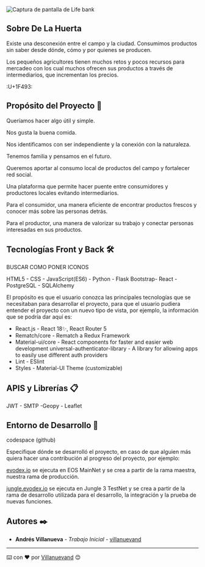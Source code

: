 
![Captura de pantalla de Life bank](/img/life-bank.webp)

## Sobre De La Huerta

Existe una desconexión entre el campo y la ciudad. Consumimos productos sin saber desde dónde, cómo y por quienes se producen.

Los pequeños agricultores tienen muchos retos y pocos recursos para mercadeo con los cual muchos ofrecen sus productos a través de intermediarios, que  incrementan los precios.


:U+1F493:
## Propósito del Proyecto 🚀

Queríamos hacer algo útil y simple.

Nos gusta la buena comida.

Nos identificamos con ser independiente y la conexión con la  naturaleza.

Tenemos familia y pensamos en el futuro.

Queremos aportar al consumo local de productos del campo y fortalecer red social.

Una plataforma que permite hacer puente entre consumidores y productores locales evitando intermediarios.

Para el consumidor, una manera eficiente de encontrar productos frescos y conocer más sobre las personas detrás.

Para el productor, una manera de  valorizar su trabajo y conectar personas interesadas en sus productos.

## Tecnologías Front y Back  🛠️

BUSCAR COMO PONER ICONOS


HTML5 - CSS - JavaScript(ES6)  - Python - Flask
Bootstrap- React - PostgreSQL - SQLAlchemy



El propósito es que el usuario conozca las principales tecnologías que se necesitaban para desarrollar el proyecto, para que el usuario pudiera entender el proyecto con un nuevo tipo de vista, por ejemplo, la información que se podría dar aquí es:


- React.js - React 18✨, React Router 5
- Rematch/core - Rematch a Redux Framework
- Material-ui/core - React components for faster and easier web development universal-authenticator-library - A library for allowing apps to easily use different auth providers
- Lint - ESlint
- Styles - Material-UI Theme (customizable)

## APIS y Librerías 📋

JWT - SMTP -Geopy - Leaflet


## Entorno de Desarrollo 🔧

codespace (github)

Especifique dónde se desarrolló el proyecto, en caso de que alguien más quiera hacer una contribución al progreso del proyecto, por ejemplo:

[evodex.io](https://evodex.io/exchange) se ejecuta en EOS MainNet y se crea a partir de la rama maestra, nuestra rama de producción.

[jungle.evodex.io](https://jungle.evodex.io/) se ejecuta en Jungle 3 TestNet y se crea a partir de la rama de desarrollo utilizada para el desarrollo, la integración y la prueba de nuevas funciones.

## Autores ✒️
* **Andrés Villanueva** - *Trabajo Inicial* - [villanuevand](https://github.com/villanuevand)

---
⌨️ con ❤️ por [Villanuevand](https://github.com/Villanuevand) 😊
